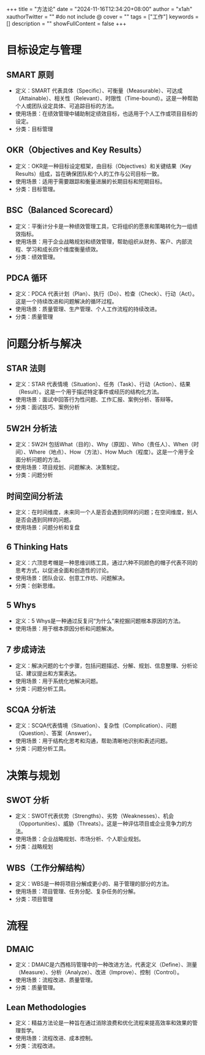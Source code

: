 +++
title = "方法论"
date = "2024-11-16T12:34:20+08:00"
author = "x1ah"
xauthorTwitter = "" #do not include @
cover = ""
tags = ["工作"]
keywords = []
description = ""
showFullContent = false
+++

# 目标设定与管理

## SMART 原则

- 定义：SMART 代表具体（Specific）、可衡量（Measurable）、可达成（Attainable）、相关性（Relevant）、时限性（Time-bound）。这是一种帮助个人或团队设定具体、可追踪目标的方法。
- 使用场景：在绩效管理中辅助制定绩效目标，也适用于个人工作或项目目标的设定。
- 分类：目标管理

## OKR（Objectives and Key Results）

- 定义：OKR是一种目标设定框架，由目标（Objectives）和关键结果（Key Results）组成，旨在确保团队和个人的工作与公司目标一致。
- 使用场景：适用于需要跟踪和衡量进展的长期目标和短期目标。
- 分类：目标管理。

## BSC（Balanced Scorecard）

- 定义：平衡计分卡是一种绩效管理工具，它将组织的愿景和策略转化为一组绩效指标。
- 使用场景：用于企业战略规划和绩效管理，帮助组织从财务、客户、内部流程、学习和成长四个维度衡量绩效。
- 分类：绩效管理。

## PDCA 循环

- 定义：PDCA 代表计划（Plan）、执行（Do）、检查（Check）、行动（Act）。这是一个持续改进和问题解决的循环过程。
- 使用场景：质量管理、生产管理、个人工作流程的持续改进。
- 分类：质量管理

# 问题分析与解决

## STAR 法则

- 定义：STAR 代表情境（Situation）、任务（Task）、行动（Action）、结果（Result）。这是一个用于描述特定事件或经历的结构化方法。
- 使用场景：面试中回答行为性问题、工作汇报、案例分析、答辩等。
- 分类：面试技巧、案例分析

## 5W2H 分析法

- 定义：5W2H 包括What（目的）、Why（原因）、Who（责任人）、When（时间）、Where（地点）、How（方法）、How Much（程度）。这是一个用于全面分析问题的方法。
- 使用场景：项目规划、问题解决、决策制定。
- 分类：问题分析

## 时间空间分析法

- 定义：在时间维度，未来同一个人是否会遇到同样的问题；在空间维度，别人是否会遇到同样的问题。
- 使用场景：问题分析和复盘

## 6 Thinking Hats

- 定义：六顶思考帽是一种思维训练工具，通过六种不同颜色的帽子代表不同的思考方式，以促进全面和创造性的讨论。
- 使用场景：团队会议、创意工作坊、问题解决。
- 分类：创新思维。

## 5 Whys

- 定义：5 Whys是一种通过反复问“为什么”来挖掘问题根本原因的方法。
- 使用场景：用于根本原因分析和问题解决。

## 7 步成诗法

- 定义：解决问题的七个步骤，包括问题描述、分解、规划、信息整理、分析论证、建议提出和方案表达。
- 使用场景：用于系统化地解决问题。
- 分类：问题分析工具。

## SCQA 分析法

- 定义：SCQA代表情境（Situation）、复杂性（Complication）、问题（Question）、答案（Answer）。
- 使用场景：用于结构化思考和沟通，帮助清晰地识别和表述问题。
- 分类：问题分析工具。


# 决策与规划

## SWOT 分析

- 定义：SWOT代表优势（Strengths）、劣势（Weaknesses）、机会（Opportunities）、威胁（Threats）。这是一种评估项目或企业竞争力的方法。
- 使用场景：企业战略规划、市场分析、个人职业规划。
- 分类：战略规划

## WBS（工作分解结构）

- 定义：WBS是一种将项目分解成更小的、易于管理的部分的方法。
- 使用场景：项目管理、任务分配、复杂任务的分解。
- 分类：项目管理

# 流程

## DMAIC

- 定义：DMAIC是六西格玛管理中的一种改进方法，代表定义（Define）、测量（Measure）、分析（Analyze）、改进（Improve）、控制（Control）。
- 使用场景：流程改进、质量管理。
- 分类：质量管理。

## Lean Methodologies

- 定义：精益方法论是一种旨在通过消除浪费和优化流程来提高效率和效果的管理哲学。
- 使用场景：流程改进、成本控制。
- 分类：流程改进。
